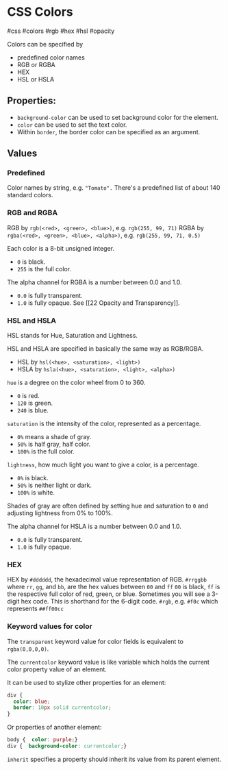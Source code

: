 # CSS Colors
#css #colors #rgb #hex #hsl #opacity

Colors can be specified by
- predefined color names
- RGB or RGBA
- HEX
- HSL or HSLA

## Properties:

- `background-color` can be used to set background color for the element.
- `color` can be used to set the text color.
- Within `border`, the border color can be specified as an argument.

## Values

### Predefined

Color names by string, e.g. `"Tomato".`
There's a predefined list of about 140 standard colors.

### RGB and RGBA

RGB by `rgb(<red>, <green>, <blue>)`, e.g. `rgb(255, 99, 71)`
RGBA by `rgba(<red>, <green>, <blue>, <alpha>)`, e.g. `rgb(255, 99, 71, 0.5)`

Each color is a 8-bit unsigned integer.
- `0` is black.
- `255` is the full color.

The alpha channel for RGBA is a number between 0.0 and 1.0.
- `0.0` is fully transparent.
- `1.0` is fully opaque.
See [[22 Opacity and Transparency]].

### HSL and HSLA

HSL stands for Hue, Saturation and Lightness.

HSL and HSLA are specified in basically the same way as RGB/RGBA. 
* HSL by `hsl(<hue>, <saturation>, <light>)`
* HSLA by `hsla(<hue>, <saturation>, <light>, <alpha>)`

`hue` is a degree on the color wheel from 0 to 360.
- `0` is red.
- `120` is green.
- `240` is blue.

`saturation` is the intensity of the color, represented as a percentage.
- `0%` means a shade of gray.
- `50%` is half gray, half color.
- `100%` is the full color.

`lightness`, how much light you want to give a color, is a percentage.
- `0%` is black.
- `50%` is neither light or dark.
- `100%` is white.

Shades of gray are often defined by setting hue and saturation to `0`
and adjusting lightness from 0% to 100%.

The alpha channel for HSLA is a number between 0.0 and 1.0.
- `0.0` is fully transparent.
- `1.0` is fully opaque.

### HEX

HEX by `#dddddd`, the hexadecimal value representation of RGB.
`#rrggbb` where `rr`, `gg`, and `bb`, are the hex values between `00` and `ff`
`00` is black, `ff` is the respective full color of red, green, or blue.
Sometimes you will see a 3-digit hex code. This is shorthand for the 6-digit code.
`#rgb`, e.g. `#f0c` which represents `##ff00cc`

### Keyword values for color

The `transparent` keyword value for color fields is equivalent to `rgba(0,0,0,0)`.

The `currentcolor` keyword value is like variable which holds the current color property value of an element.

It can be used to stylize other properties for an element:
```css
div {
  color: blue;  
  border: 10px solid currentcolor;
}  
```
Or properties of another element:
```css
body {  color: purple;}  
div {  background-color: currentcolor;}
```

`inherit` specifies a property should inherit its value from its parent element.

